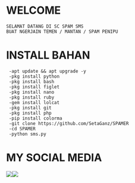 # WELCOME
    SELAMAT DATANG DI SC SPAM SMS
    BUAT NGERJAIN TEMEN / MANTAN / SPAM PENIPU
# INSTALL BAHAN
     -apt update && apt upgrade -y
     -pkg install python
     -pkg install bash
     -pkg install figlet
     -pkg install nano
     -pkg install ruby
     -gem install lolcat
     -pkg install git
     -pkg install php
     -pip install colorma
     -git clone https://github.com/SetaGanz/SPAMER
     -cd SPAMER
     -python sms.py

# MY SOCIAL MEDIA
 ​[![](https://img.shields.io/badge/Facebook-blue?logo=Facebook&logoColor=blue&labelColor=white)](https://www.facebook.com/seto.sanwa.3) 
 ​[![](https://img.shields.io/badge/Whatsapp-CHAT-red?logo=Whatsapp&logoColor=Brightgreen&labelColor=white)](https://wa.me/6289514564265?text=Asalamualaikum+bang) <br><br> 
